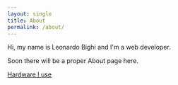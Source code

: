 ```yaml
---
layout: single
title: About
permalink: /about/
---
```


Hi, my name is Leonardo Bighi and I'm a web developer.

Soon there will be a proper About page here.

[Hardware I use](/what-i-use/)

